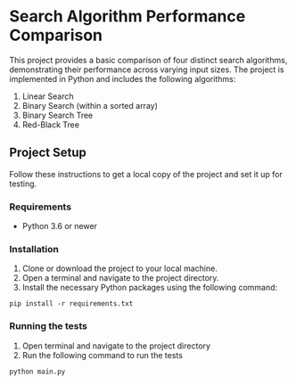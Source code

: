 # Search Algorithm Performance Comparison

This project provides a basic comparison of four distinct search algorithms, demonstrating their performance across varying input sizes. The project is implemented in Python and includes the following algorithms:
1. Linear Search
2. Binary Search (within a sorted array)
3. Binary Search Tree
4. Red-Black Tree

## Project Setup

Follow these instructions to get a local copy of the project and set it up for testing.

### Requirements

- Python 3.6 or newer

### Installation

1. Clone or download the project to your local machine.
2. Open a terminal and navigate to the project directory.
3. Install the necessary Python packages using the following command:

```shell
pip install -r requirements.txt
```

### Running the tests
1. Open terminal and navigate to the project directory
2. Run the following command to run the tests

```shell
python main.py
```
